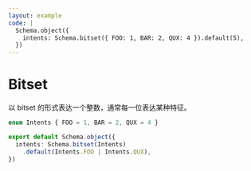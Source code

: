 ```yaml
---
layout: example
code: |
  Schema.object({
    intents: Schema.bitset({ FOO: 1, BAR: 2, QUX: 4 }).default(5),
  })
---
```


# Bitset

以 bitset 的形式表达一个整数，通常每一位表达某种特征。

```ts
enum Intents { FOO = 1, BAR = 2, QUX = 4 }

export default Schema.object({
  intents: Schema.bitset(Intents)
    .default(Intents.FOO | Intents.QUX),
})
```
